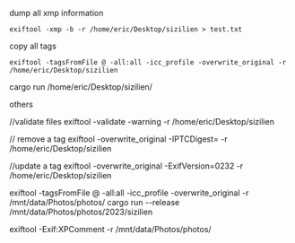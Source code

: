 dump all xmp information

    exiftool -xmp -b -r /home/eric/Desktop/sizilien > test.txt 

copy all tags

    exiftool -tagsFromFile @ -all:all -icc_profile -overwrite_original -r /home/eric/Desktop/sizilien


cargo run  /home/eric/Desktop/sizilien/

others

//validate files
exiftool -validate -warning -r /home/eric/Desktop/sizilien

// remove a tag
exiftool -overwrite_original -IPTCDigest= -r /home/eric/Desktop/sizilien

//update a tag
exiftool -overwrite_original -ExifVersion=0232 -r /home/eric/Desktop/sizilien

exiftool -tagsFromFile @ -all:all -icc_profile -overwrite_original -r /mnt/data/Photos/photos/
cargo run --release /mnt/data/Photos/photos/2023/sizilien


exiftool -Exif:XPComment -r /mnt/data/Photos/photos/